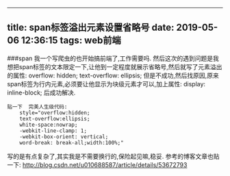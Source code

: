 
---
title: span标签溢出元素设置省略号
date: 2019-05-06 12:36:15
tags: web前端
---


###span
	    我一个写爬虫的也开始搞前端了,工作需要吗.
	    然后这次的遇到问题是我想把span标签的文本限定一下,让他到一定程度就展示省略号,然后就写了元素溢出的属性:
	    overflow: hidden; 
        text-overflow: ellipsis; 
    但是不成功,然后找原因,原来span标签为行内元素,必须要让他显示为块级元素才可以,加上属性:
        display: inline-block;
    后成功解决.

	贴一下  完美人生级代码:
	    style="overflow:hidden;
	    text-overflow:ellipsis;
	    white-space:nowrap;
		-webkit-line-clamp: 1;
		-webkit-box-orient: vertical;
		word-break: break-all;width:100%;"
   写的是有点复杂了,其实我是不需要换行的,保险起见嘛,稳妥.
   参考的博客文章也贴一下: 
   http://blog.csdn.net/u010688587/article/details/53672793
   
    